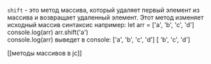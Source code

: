 `shift` - это метод массива, который удаляет первый элемент из массива и возвращает удаленный элемент. Этот метод изменяет исходный массив
синтаксис например:
let arr = ['a', 'b', 'c', 'd']  
console.log(arr)
arr.shift('a')  
console.log(arr)
выведет в console:
['a', 'b', 'c', 'd']
[ 'b', 'c', 'd']




[[методы массивов в jc]]